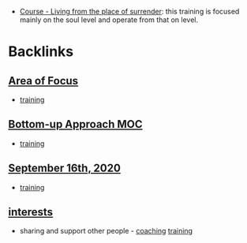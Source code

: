 - [Course - Living from the place of surrender](<Course - Living from the place of surrender.md>): this training is focused mainly on the soul level and operate from that on level.

# Backlinks
## [Area of Focus](<Area of Focus.md>)
- [training](<training.md>)

## [Bottom-up Approach MOC](<Bottom-up Approach MOC.md>)
- [training](<training.md>)

## [September 16th, 2020](<September 16th, 2020.md>)
- [training](<training.md>)

## [interests](<interests.md>)
- sharing and support other people - [coaching](<coaching.md>) [training](<training.md>)

